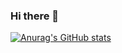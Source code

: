### Hi there 👋

[![Anurag's GitHub stats](https://github-readme-stats.vercel.app/api?username=atomily)](https://github.com/anuraghazra/github-readme-stats)
